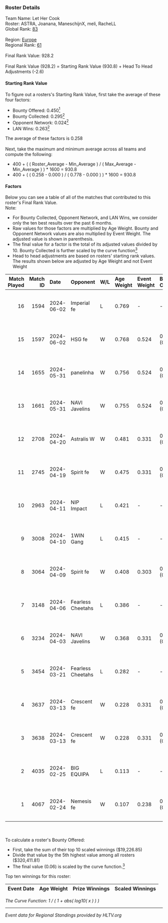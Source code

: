 ### Roster Details<br />
Team Name: Let Her Cook<br />
Roster: ASTRA, Joanana, ManeschijnX, meli, RacheLL<br />
Global Rank: [83](../standings_global.md)<br />
<br />
Region: [Europe]( ../standings_europe.md)<br />
Regional Rank: [61]( ../standings_europe.md)<br />
<br />
Final Rank Value:  928.2<br />
<br />
Final Rank Value (928.2) = Starting Rank Value (930.8) + Head To Head Adjustments (-2.6)<br />

#### Starting Rank Value<br />
To figure out a rosters's Starting Rank Value, first take the average of these four factors:<br />
- Bounty Offered: 0.450[<sup>1</sup>](#table2)
- Bounty Collected: 0.295[<sup>2</sup>](#table1)
- Opponent Network: 0.024[<sup>2</sup>](#table1)
- LAN Wins: 0.263[<sup>2</sup>](#table1)

The average of these factors is 0.258<br />
<br />
Next, take the maximum and minimum average across all teams and compute the following:<br />
- 400 + ( ( Roster_Average - Min_Average ) / ( Max_Average - Min_Average ) ) * 1600 = 930.8
- 400 + ( ( 0.258 - 0.000 ) / ( 0.778 - 0.000 ) ) * 1600 = 930.8


#### Factors<br />
Below you can see a table of all of the matches that contributed to this roster's Final Rank Value.<br />
Note:<br />

- For Bounty Collected, Opponent Network, and LAN Wins, we consider only the ten best results over the past 6 months.
- Raw values for those factors are multiplied by Age Weight. Bounty and Opponent Network values are also multiplied by Event Weight. The adjusted value is shown in parenthesis.
- The final value for a factor is the total of its adjusted values divided by 10. Bounty Collected is further scaled by the curve function[<sup>3</sup>](#curveFunction)
- Head to head adjustments are based on rosters' starting rank values. The results shown below are adjusted by Age Weight and not Event Weight
<span id="table1"></span><br />


| Match Played | Match ID | Date       | Opponent          | W/L | Age Weight | Event Weight | Bounty Collected | Opponent Network | LAN Wins  | H2H Adj. | Roster                                     |
| -: | -: | :- | :- | :- | :- | :- | :- | :- | :- | -: | :- |
|           16 |     1594 | 2024-06-02 | Imperial fe       | L   | 0.769      | -            | -                | -                | -         |    -8.15 | ASTRA, Joanana, ManeschijnX, meli, RacheLL |
|           15 |     1597 | 2024-06-02 | HSG fe            | W   | 0.768      | 0.524        | 0.031 (0.013)    | 0.066 (0.027)    | 1 (0.768) |     9.26 | ASTRA, Joanana, ManeschijnX, meli, RacheLL |
|           14 |     1655 | 2024-05-31 | panelinha         | W   | 0.756      | 0.524        | 0.032 (0.013)    | 0.146 (0.058)    | 1 (0.756) |    10.06 | ASTRA, Joanana, ManeschijnX, meli, RacheLL |
|           13 |     1661 | 2024-05-31 | NAVI Javelins     | W   | 0.755      | 0.524        | 0.026 (0.010)    | 0.179 (0.071)    | 1 (0.755) |    10.43 | ASTRA, Joanana, ManeschijnX, meli, RacheLL |
|           12 |     2708 | 2024-04-20 | Astralis W        | W   | 0.481      | 0.331        | 0.002 (0.000)    | 0.060 (0.009)    | 0 (0.000) |     3.16 | ASTRA, Joanana, ManeschijnX, meli, RacheLL |
|           11 |     2745 | 2024-04-19 | Spirit fe         | W   | 0.475      | 0.331        | 0.005 (0.001)    | 0.136 (0.021)    | 0 (0.000) |     2.89 | ASTRA, Joanana, ManeschijnX, meli, RacheLL |
|           10 |     2963 | 2024-04-11 | NIP Impact        | L   | 0.421      | -            | -                | -                | -         |    -9.80 | ASTRA, Joanana, kezziwow, meli, RacheLL    |
|            9 |     3008 | 2024-04-10 | 1WIN Gang         | L   | 0.415      | -            | -                | -                | -         |   -10.69 | ASTRA, Joanana, kezziwow, meli, RacheLL    |
|            8 |     3064 | 2024-04-09 | Spirit fe         | W   | 0.408      | 0.303        | 0.005 (0.001)    | 0.136 (0.017)    | 0 (0.000) |     2.42 | ASTRA, Joanana, kezziwow, meli, RacheLL    |
|            7 |     3148 | 2024-04-06 | Fearless Cheetahs | L   | 0.386      | -            | -                | -                | -         |    -9.58 | ASTRA, Joanana, kezziwow, meli, RacheLL    |
|            6 |     3234 | 2024-04-03 | NAVI Javelins     | W   | 0.368      | 0.331        | 0.026 (0.003)    | 0.179 (0.022)    | 0 (0.000) |     4.21 | ASTRA, Joanana, kezziwow, meli, RacheLL    |
|            5 |     3454 | 2024-03-21 | Fearless Cheetahs | L   | 0.282      | -            | -                | -                | -         |    -7.12 | Joanana, kezziwow, meli, RacheLL, suns1de  |
|            4 |     3637 | 2024-03-13 | Crescent fe       | W   | 0.228      | 0.331        | 0.004 (0.000)    | 0.074 (0.006)    | 0 (0.000) |     1.33 | Joanana, kezziwow, meli, RacheLL, suns1de  |
|            3 |     3638 | 2024-03-13 | Crescent fe       | W   | 0.228      | 0.331        | 0.004 (0.000)    | 0.074 (0.006)    | 0 (0.000) |     1.32 | Joanana, kezziwow, meli, RacheLL, suns1de  |
|            2 |     4035 | 2024-02-25 | BIG EQUIPA        | L   | 0.113      | -            | -                | -                | -         |    -2.54 | Joanana, kezziwow, meli, RacheLL, suns1de  |
|            1 |     4067 | 2024-02-24 | Nemesis fe        | W   | 0.107      | 0.238        | 0.000 (0.000)    | 0.000 (0.000)    | 0 (0.000) |     0.16 | Joanana, kezziwow, meli, RacheLL, suns1de  |

<br />
<span id="table2"></span><br />
To calculate a roster's Bounty Offered:<br />

- First, take the sum of their top 10 scaled winnings ($19,226.85)
- Divide that value by the 5th highest value among all rosters ($320,411.81)
- The final value (0.06) is scaled by the curve function.[<sup>3</sup>](#curveFunction)

Top ten winnings for this roster:<br />

| Event Date | Age Weight | Prize Winnings | Scaled Winnings |
| :- | -: | :- | :- |


<span id="curveFunction"></span>_The Curve Function: 1 / ( 1 + abs( log10( x ) ) )_<br />

---
_Event data for Regional Standings provided by HLTV.org_<br />
